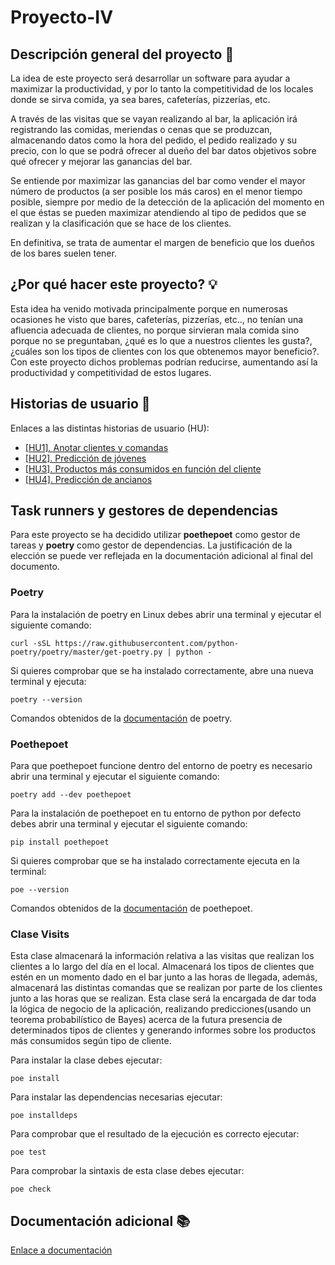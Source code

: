 # Proyecto-IV

## Descripción general del proyecto :memo:
La idea de este proyecto será desarrollar un software para ayudar a maximizar la productividad, y por lo tanto la competitividad de los locales
donde se sirva comida, ya sea bares, cafeterías, pizzerías, etc.

A través de las visitas que se vayan realizando al bar, la aplicación irá registrando las comidas, meriendas o cenas que se produzcan, almacenando 
datos como la hora del pedido, el pedido realizado y su precio, con lo que se podrá ofrecer al dueño del bar datos objetivos sobre qué ofrecer y 
mejorar las ganancias del bar.

Se entiende por maximizar las ganancias del bar como vender el mayor número de productos (a ser posible los más caros) en el menor tiempo posible, siempre
por medio de la detección de la aplicación del momento en el que éstas se pueden maximizar atendiendo al tipo de pedidos que se realizan y la clasificación 
que se hace de los clientes.
 
En definitiva, se trata de aumentar el margen de beneficio que los dueños de los bares suelen tener.

## ¿Por qué hacer este proyecto? :bulb:
Esta idea ha venido motivada principalmente porque en numerosas ocasiones he visto que bares, cafeterías, pizzerías, etc.., no 
tenían una afluencia adecuada de clientes, no porque sirvieran mala comida sino porque no se preguntaban, ¿qué es lo que a 
nuestros clientes les gusta?, ¿cuáles son los tipos de clientes con los que obtenemos mayor beneficio?. 
Con este proyecto dichos problemas podrían reducirse, aumentando así la productividad y competitividad de estos lugares.

## Historias de usuario :busts_in_silhouette:
Enlaces a las distintas historias de usuario (HU):
* [[HU1]. Anotar clientes y comandas](https://github.com/alexespana/BarPower/issues/9)
* [[HU2]. Predicción de jóvenes](https://github.com/alexespana/BarPower/issues/10)
* [[HU3]. Productos más consumidos en función del cliente](https://github.com/alexespana/BarPower/issues/3)
* [[HU4]. Predicción de ancianos](https://github.com/alexespana/BarPower/issues/4)

## Task runners y gestores de dependencias
Para este proyecto se ha decidido utilizar **poethepoet** como gestor de tareas y **poetry** como gestor de dependencias. La justificación
de la elección se puede ver reflejada en la documentación adicional al final del documento.

### Poetry
Para la instalación de poetry en Linux debes abrir una terminal y ejecutar el siguiente comando:

    curl -sSL https://raw.githubusercontent.com/python-poetry/poetry/master/get-poetry.py | python -

Si quieres comprobar que se ha instalado correctamente, abre una nueva terminal y ejecuta:

    poetry --version

Comandos obtenidos de la [documentación](https://python-poetry.org/docs/#installation) de poetry.

### Poethepoet
Para que poethepoet funcione dentro del entorno de poetry es necesario abrir una terminal y ejecutar el siguiente comando:

    poetry add --dev poethepoet

Para la instalación de poethepoet en tu entorno de python por defecto debes abrir una terminal y ejecutar el siguiente comando:

    pip install poethepoet

Si quieres comprobar que se ha instalado correctamente ejecuta en la terminal:

    poe --version

Comandos obtenidos de la [documentación](https://pypi.org/project/poethepoet/) de poethepoet.


### Clase Visits
Esta clase almacenará la información relativa a las visitas que realizan los clientes a lo largo del día en el local. Almacenará los 
tipos de clientes que estén en un momento dado en el bar junto a las horas de llegada, además, almacenará las distintas comandas 
que se realizan por parte de los clientes junto a las horas que se realizan. Esta clase será la encargada de dar toda la lógica de 
negocio de la aplicación, realizando predicciones(usando un teorema probabilístico de Bayes) acerca de la futura presencia de 
determinados tipos de clientes y generando informes sobre los productos más consumidos según tipo de cliente.

Para instalar la clase debes ejecutar:

    poe install

Para instalar las dependencias necesarias ejecutar:
    
    poe installdeps

Para comprobar que el resultado de la ejecución es correcto ejecutar:

    poe test

Para comprobar la sintaxis de esta clase debes ejecutar:
    
    poe check


## Documentación adicional :books:
[Enlace a documentación](docs/documentacion.md)